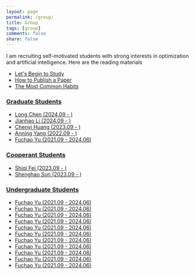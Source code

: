 ```yaml
---
layout: page
permalink: /group/
title: Group
tags: [group]
comments: false
share: false
---
```


I am recruiting self-motivated students with strong interests in optimization and artificial intelligence. Here are the reading materials
* <a href="../group/xiu.pdf" class="textlink" target="_blank"> Let's Begin to Study
* <a href="../group/choi.pdf" class="textlink" target="_blank"> How to Publish a Paper
* <a href="../group/brittman.pdf" class="textlink" target="_blank"> The Most Common Habits


  
        
### Graduate Students
* Long Chen (2024.09 - )  <br>
* Jianhao Li (2024.09 - ) <br>
* Chenyi Huang (2023.09 - ) <br>
* Anning Yang (2022.09 - ) <br>
* <a href="../group/2024-Yu.pdf" class="textlink" target="_blank"> Fuchao Yu (2021.09 - 2024.06)  <br>


### Cooperant Students
* Shiqi Fei (2023.09 - ) <br>
* Shenghao Sun (2023.09 - ) <br>


### Undergraduate Students
* <a href="../group/2024-Yu.pdf" class="textlink" target="_blank"> Fuchao Yu (2021.09 - 2024.06)  <br>
* <a href="../group/2024-Yu.pdf" class="textlink" target="_blank"> Fuchao Yu (2021.09 - 2024.06)  <br>
* <a href="../group/2024-Yu.pdf" class="textlink" target="_blank"> Fuchao Yu (2021.09 - 2024.06)  <br>
* <a href="../group/2024-Yu.pdf" class="textlink" target="_blank"> Fuchao Yu (2021.09 - 2024.06)  <br>
* <a href="../group/2024-Yu.pdf" class="textlink" target="_blank"> Fuchao Yu (2021.09 - 2024.06)  <br>
* <a href="../group/2024-Yu.pdf" class="textlink" target="_blank"> Fuchao Yu (2021.09 - 2024.06)  <br>
* <a href="../group/2024-Yu.pdf" class="textlink" target="_blank"> Fuchao Yu (2021.09 - 2024.06)  <br>
* <a href="../group/2024-Yu.pdf" class="textlink" target="_blank"> Fuchao Yu (2021.09 - 2024.06)  <br>
* <a href="../group/2024-Yu.pdf" class="textlink" target="_blank"> Fuchao Yu (2021.09 - 2024.06)  <br>
* <a href="../group/2024-Yu.pdf" class="textlink" target="_blank"> Fuchao Yu (2021.09 - 2024.06)  <br>
* <a href="../group/2024-Yu.pdf" class="textlink" target="_blank"> Fuchao Yu (2021.09 - 2024.06)  <br>
